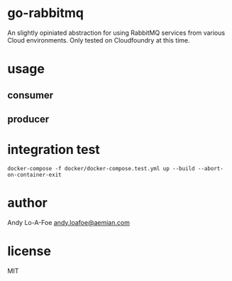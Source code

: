 # go-rabbitmq

An slightly opiniated abstraction for using RabbitMQ services from various Cloud environments. Only tested on Cloudfoundry at this time.

# usage

## consumer

## producer

# integration test

`docker-compose -f docker/docker-compose.test.yml up --build --abort-on-container-exit`

# author

Andy Lo-A-Foe <andy.loafoe@aemian.com>

# license

MIT

